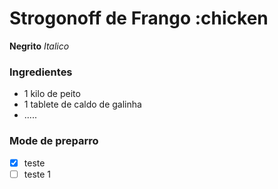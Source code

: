 # Strogonoff de Frango :chicken

**Negrito**
_Italico_

### Ingredientes
 - 1 kilo de peito
 - 1 tablete de caldo de galinha
 - .....

 ### Mode de preparro

 - [X] teste
 - [ ] teste 1